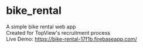 # bike_rental
A simple bike rental web app
<br />
Created for TopView's recruitment process
<br />
Live Demo: https://bike-rental-17f1b.firebaseapp.com/
